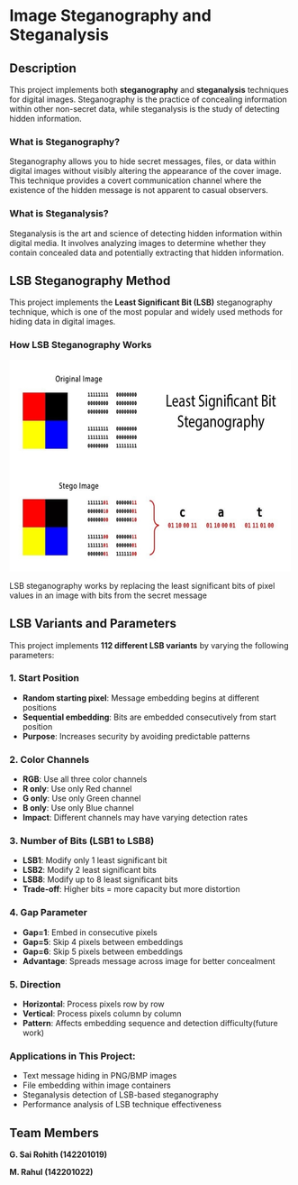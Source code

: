 # Image Steganography and Steganalysis

## Description

This project implements both **steganography** and **steganalysis** techniques for digital images. Steganography is the practice of concealing information within other non-secret data, while steganalysis is the study of detecting hidden information.

### What is Steganography?
Steganography allows you to hide secret messages, files, or data within digital images without visibly altering the appearance of the cover image. This technique provides a covert communication channel where the existence of the hidden message is not apparent to casual observers.

### What is Steganalysis?
Steganalysis is the art and science of detecting hidden information within digital media. It involves analyzing images to determine whether they contain concealed data and potentially extracting that hidden information.


## LSB Steganography Method

This project implements the **Least Significant Bit (LSB)** steganography technique, which is one of the most popular and widely used methods for hiding data in digital images.

### How LSB Steganography Works

<img src="images/LSB_steganography.png" alt="LSB Steganography Process" width="500">

LSB steganography works by replacing the least significant bits of pixel values in an image with bits from the secret message

## LSB Variants and Parameters

This project implements **112 different LSB variants** by varying the following parameters:

### 1. **Start Position**
- **Random starting pixel**: Message embedding begins at different positions
- **Sequential embedding**: Bits are embedded consecutively from start position
- **Purpose**: Increases security by avoiding predictable patterns

### 2. **Color Channels**
- **RGB**: Use all three color channels
- **R only**: Use only Red channel
- **G only**: Use only Green channel  
- **B only**: Use only Blue channel
- **Impact**: Different channels may have varying detection rates

### 3. **Number of Bits (LSB1 to LSB8)**
- **LSB1**: Modify only 1 least significant bit
- **LSB2**: Modify 2 least significant bits
- **LSB8**: Modify up to 8 least significant bits
- **Trade-off**: Higher bits = more capacity but more distortion

### 4. **Gap Parameter**
- **Gap=1**: Embed in consecutive pixels
- **Gap=5**: Skip 4 pixels between embeddings
- **Gap=6**: Skip 5 pixels between embeddings
- **Advantage**: Spreads message across image for better concealment

### 5. **Direction**
- **Horizontal**: Process pixels row by row
- **Vertical**: Process pixels column by column
- **Pattern**: Affects embedding sequence and detection difficulty(future work)


### Applications in This Project:
- Text message hiding in PNG/BMP images
- File embedding within image containers
- Steganalysis detection of LSB-based steganography
- Performance analysis of LSB technique effectiveness

## Team Members

**G. Sai Rohith (142201019)**

**M. Rahul (142201022)**

